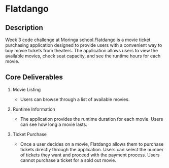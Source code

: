 # Flatdango

## Description
Week 3 code challenge at Moringa school.Flatdango is a movie ticket purchasing application designed to provide users with a convenient way to buy movie tickets from theaters. The application allows users to view the available movies, check seat capacity, and see the runtime hours for each movie.

## Core Deliverables
1. Movie Listing
   - Users can browse through a list of available movies.
     
2. Runtime Information
   - The application provides the runtime duration for each movie. Users can see how long a movie lasts.
     
3. Ticket Purchase
   - Once a user decides on a movie, Flatdango allows them to purchase tickets directly through the application. Users can select the number of tickets they want and proceed with the payment process. Users cannot purchase a ticket for a sold out movie.
